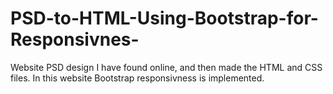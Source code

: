 # PSD-to-HTML-Using-Bootstrap-for-Responsivnes-
Website PSD design I have found online, and then made the HTML and CSS files. In this website Bootstrap responsivness is implemented.
